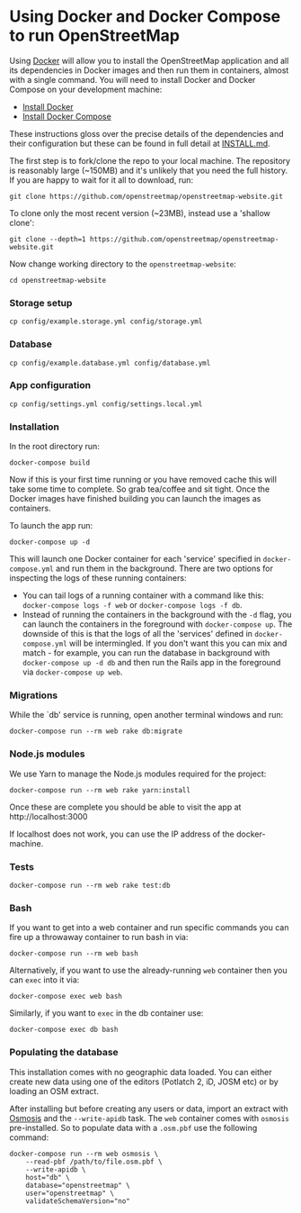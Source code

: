 # Using Docker and Docker Compose to run OpenStreetMap

Using [Docker](https://www.docker.com/) will allow you to install the OpenStreetMap application and all its dependencies in Docker images and then run them in containers, almost with a single command. You will need to install Docker and Docker Compose on your development machine:

- [Install Docker](https://docs.docker.com/install/)
- [Install Docker Compose](https://docs.docker.com/compose/install/)

These instructions gloss over the precise details of the dependencies and their configuration but these can be found in full detail at [INSTALL.md](INSTALL.md).

The first step is to fork/clone the repo to your local machine. The repository is reasonably large (~150MB) and it's unlikely that you need the full history. If you are happy to wait for it all to download, run:

    git clone https://github.com/openstreetmap/openstreetmap-website.git

To clone only the most recent version (~23MB), instead use a 'shallow clone':

    git clone --depth=1 https://github.com/openstreetmap/openstreetmap-website.git

Now change working directory to the `openstreetmap-website`:

    cd openstreetmap-website

### Storage setup

    cp config/example.storage.yml config/storage.yml

### Database

    cp config/example.database.yml config/database.yml

### App configuration

    cp config/settings.yml config/settings.local.yml

### Installation

In the root directory run:

    docker-compose build

Now if this is your first time running or you have removed cache this will take some time to complete. So grab tea/coffee and sit tight. Once the Docker images have finished building you can launch the images as containers.

To launch the app run:

    docker-compose up -d

This will launch one Docker container for each 'service' specified in `docker-compose.yml` and run them in the background. There are two options for inspecting the logs of these running containers:

- You can tail logs of a running container with a command like this: `docker-compose logs -f web` or `docker-compose logs -f db`.
- Instead of running the containers in the background with the `-d` flag, you can launch the containers in the foreground with `docker-compose up`. The downside of this is that the logs of all the 'services' defined in `docker-compose.yml` will be intermingled. If you don't want this you can mix and match - for example, you can run the database in background with `docker-compose up -d db` and then run the Rails app in the foreground via `docker-compose up web`.

### Migrations

While the `db' service is running, open another terminal windows and run:

    docker-compose run --rm web rake db:migrate

### Node.js modules

We use Yarn to manage the Node.js modules required for the project:

    docker-compose run --rm web rake yarn:install

Once these are complete you should be able to visit the app at http://localhost:3000

If localhost does not work, you can use the IP address of the docker-machine.

### Tests

    docker-compose run --rm web rake test:db

### Bash

If you want to get into a web container and run specific commands you can fire up a throwaway container to run bash in via:

    docker-compose run --rm web bash

Alternatively, if you want to use the already-running `web` container then you can `exec` into it via:

    docker-compose exec web bash

Similarly, if you want to `exec` in the db container use:

    docker-compose exec db bash

### Populating the database

This installation comes with no geographic data loaded. You can either create new data using one of the editors (Potlatch 2, iD, JOSM etc) or by loading an OSM extract.

After installing but before creating any users or data, import an extract with [Osmosis](https://wiki.openstreetmap.org/wiki/Osmosis) and the `--write-apidb` task. The `web` container comes with `osmosis` pre-installed. So to populate data with a `.osm.pbf` use the following command:

    docker-compose run --rm web osmosis \
        --read-pbf /path/to/file.osm.pbf \
        --write-apidb \
        host="db" \
        database="openstreetmap" \
        user="openstreetmap" \
        validateSchemaVersion="no"
